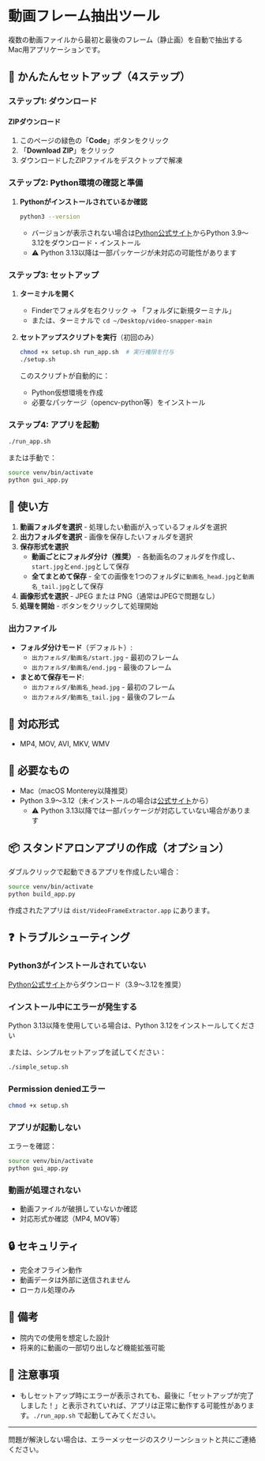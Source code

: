 # 動画フレーム抽出ツール

複数の動画ファイルから最初と最後のフレーム（静止画）を自動で抽出するMac用アプリケーションです。

## 🚀 かんたんセットアップ（4ステップ）

### ステップ1: ダウンロード

####  ZIPダウンロード
1. このページの緑色の「**Code**」ボタンをクリック
2. 「**Download ZIP**」をクリック
3. ダウンロードしたZIPファイルをデスクトップで解凍



### ステップ2: Python環境の確認と準備

1. **Pythonがインストールされているか確認**
   ```bash
   python3 --version
   ```
   - バージョンが表示されない場合は[Python公式サイト](https://www.python.org/downloads/)からPython 3.9〜3.12をダウンロード・インストール
   - ⚠️ Python 3.13以降は一部パッケージが未対応の可能性があります

### ステップ3: セットアップ

1. **ターミナルを開く**
   - Finderでフォルダを右クリック → 「フォルダに新規ターミナル」
   - または、ターミナルで `cd ~/Desktop/video-snapper-main`

2. **セットアップスクリプトを実行**（初回のみ）
   ```bash
   chmod +x setup.sh run_app.sh  # 実行権限を付与
   ./setup.sh
   ```
   
   このスクリプトが自動的に：
   - Python仮想環境を作成
   - 必要なパッケージ（opencv-python等）をインストール

### ステップ4: アプリを起動

```bash
./run_app.sh
```

または手動で：
```bash
source venv/bin/activate
python gui_app.py
```

## 📱 使い方

1. **動画フォルダを選択** - 処理したい動画が入っているフォルダを選択
2. **出力フォルダを選択** - 画像を保存したいフォルダを選択
3. **保存形式を選択**
   - **動画ごとにフォルダ分け（推奨）** - 各動画名のフォルダを作成し、`start.jpg`と`end.jpg`として保存
   - **全てまとめて保存** - 全ての画像を1つのフォルダに`動画名_head.jpg`と`動画名_tail.jpg`として保存
4. **画像形式を選択** - JPEG または PNG（通常はJPEGで問題なし）
5. **処理を開始** - ボタンをクリックして処理開始

### 出力ファイル
- **フォルダ分けモード**（デフォルト）:
  - `出力フォルダ/動画名/start.jpg` - 最初のフレーム
  - `出力フォルダ/動画名/end.jpg` - 最後のフレーム
- **まとめて保存モード**:
  - `出力フォルダ/動画名_head.jpg` - 最初のフレーム
  - `出力フォルダ/動画名_tail.jpg` - 最後のフレーム

## 🎥 対応形式
- MP4, MOV, AVI, MKV, WMV

## 🔧 必要なもの
- Mac（macOS Monterey以降推奨）
- Python 3.9〜3.12（未インストールの場合は[公式サイト](https://www.python.org/downloads/)から）
  - ⚠️ Python 3.13以降では一部パッケージが対応していない場合があります

## 📦 スタンドアロンアプリの作成（オプション）

ダブルクリックで起動できるアプリを作成したい場合：

```bash
source venv/bin/activate
python build_app.py
```

作成されたアプリは `dist/VideoFrameExtractor.app` にあります。

## ❓ トラブルシューティング

### Python3がインストールされていない
[Python公式サイト](https://www.python.org/downloads/)からダウンロード（3.9〜3.12を推奨）

### インストール中にエラーが発生する
Python 3.13以降を使用している場合は、Python 3.12をインストールしてください

または、シンプルセットアップを試してください：
```bash
./simple_setup.sh
```

### Permission deniedエラー
```bash
chmod +x setup.sh
```

### アプリが起動しない
エラーを確認：
```bash
source venv/bin/activate
python gui_app.py
```

### 動画が処理されない
- 動画ファイルが破損していないか確認
- 対応形式か確認（MP4, MOV等）

## 🔒 セキュリティ
- 完全オフライン動作
- 動画データは外部に送信されません
- ローカル処理のみ

## 📝 備考
- 院内での使用を想定した設計
- 将来的に動画の一部切り出しなど機能拡張可能

## 📌 注意事項

- もしセットアップ時にエラーが表示されても、最後に「セットアップが完了しました！」と表示されていれば、アプリは正常に動作する可能性があります。`./run_app.sh` で起動してみてください。

---

問題が解決しない場合は、エラーメッセージのスクリーンショットと共にご連絡ください。